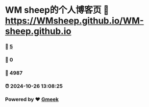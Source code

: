 # WM sheep的个人博客页 :link: https://WMsheep.github.io/WM-sheep.github.io 
### :page_facing_up: [5](https://WMsheep.github.io/WM-sheep.github.io/tag.html) 
### :speech_balloon: 0 
### :hibiscus: 4987 
### :alarm_clock: 2024-10-26 13:08:25 
### Powered by :heart: [Gmeek](https://github.com/Meekdai/Gmeek)
